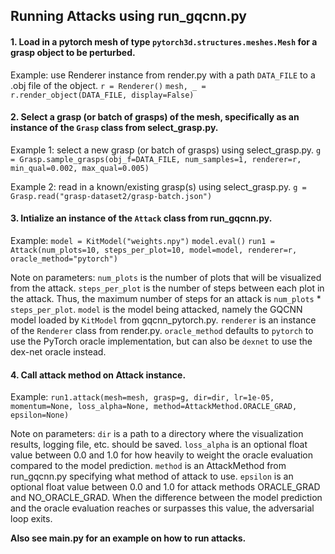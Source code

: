 ## Running Attacks using run_gqcnn.py

#### 1. Load in a pytorch mesh of type `pytorch3d.structures.meshes.Mesh` for a grasp object to be perturbed.

Example: use Renderer instance from render.py with a path `DATA_FILE` to a .obj file of the object.
`r = Renderer()`
`mesh, _ = r.render_object(DATA_FILE, display=False)`

#### 2. Select a grasp (or batch of grasps) of the mesh, specifically as an instance of the `Grasp` class from select_grasp.py.

Example 1: select a new grasp (or batch of grasps) using select_grasp.py.
`g = Grasp.sample_grasps(obj_f=DATA_FILE, num_samples=1, renderer=r, min_qual=0.002, max_qual=0.005)`

Example 2: read in a known/existing grasp(s) using select_grasp.py.
`g = Grasp.read("grasp-dataset2/grasp-batch.json")`

#### 3. Intialize an instance of the `Attack` class from run_gqcnn.py.

Example:
`model = KitModel("weights.npy")`
`model.eval()`
`run1 = Attack(num_plots=10, steps_per_plot=10, model=model, renderer=r, oracle_method="pytorch")`

Note on parameters:
`num_plots` is the number of plots that will be visualized from the attack.
`steps_per_plot` is the number of steps between each plot in the attack. Thus, the maximum number of steps for an attack is `num_plots` * `steps_per_plot`.
`model` is the model being attacked, namely the GQCNN model loaded by `KitModel` from gqcnn_pytorch.py. 
`renderer` is an instance of the `Renderer` class from render.py.
`oracle_method` defaults to `pytorch` to use the PyTorch oracle implementation, but can also be `dexnet` to use the dex-net oracle instead.

#### 4. Call attack method on Attack instance.

Example:
`run1.attack(mesh=mesh, grasp=g, dir=dir, lr=1e-05, momentum=None, loss_alpha=None, method=AttackMethod.ORACLE_GRAD, epsilon=None)`

Note on parameters:
`dir` is a path to a directory where the visualization results, logging file, etc. should be saved.
`loss_alpha` is an optional float value between 0.0 and 1.0 for how heavily to weight the oracle evaluation compared to the model prediction. 
`method` is an AttackMethod from run_gqcnn.py specifying what method of attack to use. 
`epsilon` is an optional float value between 0.0 and 1.0 for attack methods ORACLE_GRAD and NO_ORACLE_GRAD. When the difference between the model prediction and the oracle evaluation reaches or surpasses this value, the adversarial loop exits. 

**Also see main.py for an example on how to run attacks.**